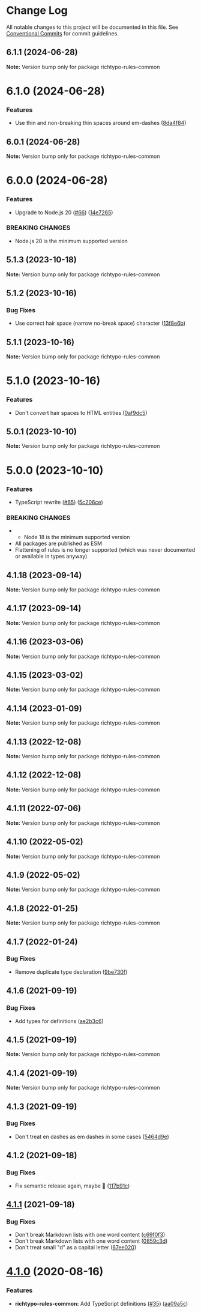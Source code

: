 # Change Log

All notable changes to this project will be documented in this file. See [Conventional Commits](https://conventionalcommits.org) for commit guidelines.

## 6.1.1 (2024-06-28)

**Note:** Version bump only for package richtypo-rules-common

# 6.1.0 (2024-06-28)

### Features

- Use thin and non-breaking thin spaces around em-dashes ([8da4f84](https://github.com/sapegin/richtypo.js/commit/8da4f84b1299d346ccc7abe8bb431ee5e577bf59))

## 6.0.1 (2024-06-28)

**Note:** Version bump only for package richtypo-rules-common

# 6.0.0 (2024-06-28)

### Features

- Upgrade to Node.js 20 ([#66](https://github.com/sapegin/richtypo.js/issues/66)) ([14e7265](https://github.com/sapegin/richtypo.js/commit/14e7265b2dd9278b5483fbd898d59e73b9f0889b))

### BREAKING CHANGES

- Node.js 20 is the minimum supported version

## 5.1.3 (2023-10-18)

**Note:** Version bump only for package richtypo-rules-common

## 5.1.2 (2023-10-16)

### Bug Fixes

- Use correct hair space (narrow no-break space) character ([13f8e6b](https://github.com/sapegin/richtypo.js/commit/13f8e6ba93a2459ab7d75069ebe5db4f76fe91b2))

## 5.1.1 (2023-10-16)

**Note:** Version bump only for package richtypo-rules-common

# 5.1.0 (2023-10-16)

### Features

- Don't convert hair spaces to HTML entities ([0af9dc5](https://github.com/sapegin/richtypo.js/commit/0af9dc5e9acb5fe26b3680d9412b8a597943998d))

## 5.0.1 (2023-10-10)

**Note:** Version bump only for package richtypo-rules-common

# 5.0.0 (2023-10-10)

### Features

- TypeScript rewrite ([#65](https://github.com/sapegin/richtypo.js/issues/65)) ([5c206ce](https://github.com/sapegin/richtypo.js/commit/5c206cebee607d76f143eed4ca5de88beff085dd))

### BREAKING CHANGES

- - Node 18 is the minimum supported version
- All packages are published as ESM
- Flattening of rules is no longer supported (which was never documented or available in types anyway)

## 4.1.18 (2023-09-14)

**Note:** Version bump only for package richtypo-rules-common

## 4.1.17 (2023-09-14)

**Note:** Version bump only for package richtypo-rules-common

## 4.1.16 (2023-03-06)

**Note:** Version bump only for package richtypo-rules-common

## 4.1.15 (2023-03-02)

**Note:** Version bump only for package richtypo-rules-common

## 4.1.14 (2023-01-09)

**Note:** Version bump only for package richtypo-rules-common

## 4.1.13 (2022-12-08)

**Note:** Version bump only for package richtypo-rules-common

## 4.1.12 (2022-12-08)

**Note:** Version bump only for package richtypo-rules-common

## 4.1.11 (2022-07-06)

**Note:** Version bump only for package richtypo-rules-common

## 4.1.10 (2022-05-02)

**Note:** Version bump only for package richtypo-rules-common

## 4.1.9 (2022-05-02)

**Note:** Version bump only for package richtypo-rules-common

## 4.1.8 (2022-01-25)

**Note:** Version bump only for package richtypo-rules-common

## 4.1.7 (2022-01-24)

### Bug Fixes

- Remove duplicate type declaration ([9be730f](https://github.com/sapegin/richtypo.js/commit/9be730f453136bfd34a96547e979844300f9447c))

## 4.1.6 (2021-09-19)

### Bug Fixes

- Add types for definitions ([ae2b3c6](https://github.com/sapegin/richtypo.js/commit/ae2b3c6f97a2300dc0f57e9c54c43d5b862a46bc))

## 4.1.5 (2021-09-19)

**Note:** Version bump only for package richtypo-rules-common

## 4.1.4 (2021-09-19)

**Note:** Version bump only for package richtypo-rules-common

## 4.1.3 (2021-09-19)

### Bug Fixes

- Don't treat en dashes as em dashes in some cases ([5464d9e](https://github.com/sapegin/richtypo.js/commit/5464d9e3c10aceec6ca2ee90666ac73eb8585972))

## 4.1.2 (2021-09-18)

### Bug Fixes

- Fix semantic release again, maybe 🦜 ([117b91c](https://github.com/sapegin/richtypo.js/commit/117b91cf8affab8b4e216dab74c05d8d854ef1fd))

## [4.1.1](https://github.com/sapegin/richtypo.js/compare/richtypo-rules-common@4.1.0...richtypo-rules-common@4.1.1) (2021-09-18)

### Bug Fixes

- Don't break Markdown lists with one word content ([c69f0f3](https://github.com/sapegin/richtypo.js/commit/c69f0f33436ea4461f4cbdffd3ca5aa147199ca3))
- Don't break Markdown lists with one word content ([0859c3d](https://github.com/sapegin/richtypo.js/commit/0859c3da92da0e537ec8fae1a7c9bca3903def30))
- Don't treat small "d" as a capital letter ([67ee020](https://github.com/sapegin/richtypo.js/commit/67ee02065f850e48c96331281808c3730e5fa302))

# [4.1.0](https://github.com/sapegin/richtypo.js/compare/richtypo-rules-common@4.0.2...richtypo-rules-common@4.1.0) (2020-08-16)

### Features

- **richtypo-rules-common:** Add TypeScript definitions ([#35](https://github.com/sapegin/richtypo.js/issues/35)) ([aa09a5c](https://github.com/sapegin/richtypo.js/commit/aa09a5c4b3ac337ec3f31bf5d5144bd1c6a319fc))
